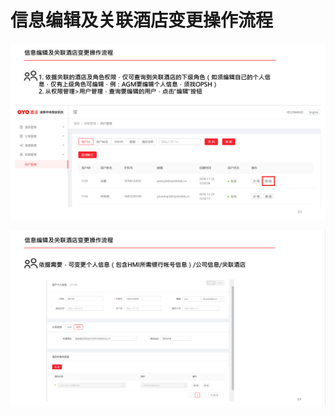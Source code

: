 # 信息编辑及关联酒店变更操作流程

![&#x4FE1;&#x606F;&#x7F16;&#x8F91;&#x53CA;&#x5173;&#x8054;&#x9152;&#x5E97;](../../.gitbook/assets/image%20%28173%29.png)

  


![&#x4FE1;&#x606F;&#x53D8;&#x66F4;](../../.gitbook/assets/image%20%2835%29.png)

